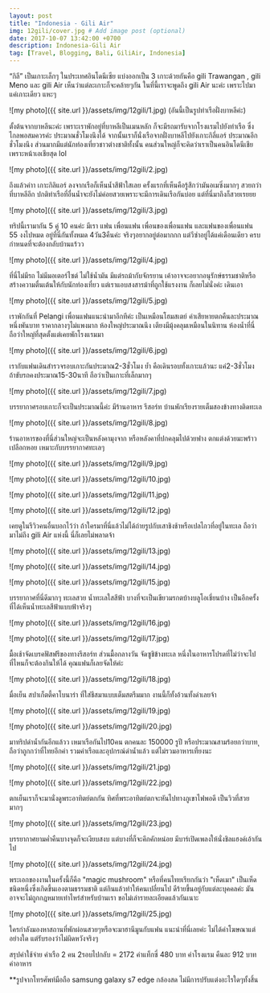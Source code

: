```yaml
---
layout: post
title: "Indonesia - Gili Air"
img: 12gili/cover.jpg # Add image post (optional)
date: 2017-10-07 13:42:00 +0700
description: Indonesia-Gili Air
tag: [Travel, Blogging, Bali, GiliAir, Indonesia]
---
```


 “กิลี” เป็นเกาะเล็กๆ ในประเทศอินโดนีเซีย แบ่งออกเป็น 3 เกาะด้วยกันคือ gili Trawangan , gili Meno และ gili Air เห็นว่าแต่ละเกาะก็จะคล้ายๆกัน ในที่นี้เราจะพูดถึง gili Air นะค่ะ เพราะไปมาแค่เกาะเดียว แหะๆ

![my photo]({{ site.url }}/assets/img/12gili/1.jpg)
(อันนี้เป็นรูปท่าเรือฝั่งบาหลีค่ะ)

ตั้งต้นจากบาหลีนะค่ะ เพราะเราพักอยู่ที่บาหลีเป็นเมนหลัก ก็จะมีรถมารับจากโรงแรมไปยังท่าเรือ ซึ่งไกลพอสมควรค่ะ ประมาณชั่วโมงนึงได้
จากนั้นเราก็นั่งเรือจากฝั่งบาหลีไปยังเกาะกิลี่แอร์ ประมาณอีกชั่วโมงนึง ส่วนมากมีแต่นักท่องเที่ยวชาวต่างชาติทั้งนั้น คนส่วนใหญ่ก็จะคิดว่าเราเป็นคนอินโดนีเชียเพราะหน้าเอเชียสุด lol

![my photo]({{ site.url }}/assets/img/12gili/2.jpg)

ถึงแล้วค่าา เกาะกิลิแอร์ ลงจากเรือก็เห็นน้ำสีฟ้าใสเลย ครั้งแรกที่เห็นคือรู้สึกว่ามันอเมซิ่งมากๆ สวยกว่าที่บาหลีอีก ปกติท่าเรือที่อื่นน้ำจะยังไม่ค่อยสวยเพราะจะมีการเดินเรือกันบ่อย แต่ที่นี่มาถึงก็สวยเรยยย

![my photo]({{ site.url }}/assets/img/12gili/3.jpg)

ทริปนี้เรามากัน 5 คู่ 10 คนค่ะ มีเรา แฟน เพื่อนแฟน เพื่อนของเพื่อนแฟน และแฟนของเพื่อนแฟน 55 งงไปหมด อยู่ที่นี่กันทั้งหมด 4วัน3คืนค่ะ จริงๆอยากอยู่ต่อมากกก แต่วีซ่าอยู่ได้แค่เดือนเดียว ครบกำหนดที่จะต้องกลับบ้านแร้วว

![my photo]({{ site.url }}/assets/img/12gili/4.jpg)

ที่นี่ไม่มีรถ ไม่มีมอเตอร์ไซต์ ไม่ใช้น้ำมัน มีแต่รถม้ากับจักรยาน เค้าอาจจะอยากอนุรักษ์ธรรมชาติหรือสร้างความตื่นเต้นให้กับนักท่องเที่ยว แต่เราแอบสงสารม้าที่ถูกใช้แรงงาน ก็เลยไม่นั่งค่ะ เดินเอา

![my photo]({{ site.url }}/assets/img/12gili/5.jpg)

เราพักกันที่ Pelangi เพื่อนแฟนแนะนำมาอีกทีค่ะ
เป็นเหมือนโฮมสเตย์ ค่าเสียหายตกคืนละประมาณหนึ่งพันบาท ราคากลางๆไม่แพงมาก ห้องใหญ่ประมาณนึง เตียงมีมุ้งคลุมเหมือนในนิทาน ห้องน้ำที่นี่ถือว่าใหญ่ที่สุดตั้งแต่เคยพักโรงแรมมา

![my photo]({{ site.url }}/assets/img/12gili/6.jpg)

เรากับแฟนเดินสำรวจรอบเกาะกันประมาณ2-3ชั่วโมง ย้ำ คือเดินรอบทั้งเกาะแล้วนะ แค่2-3ชั่วโมง ถ้าขับรถคงประมาณ15-30นาที ถือว่าเป็นเกาะที่เล็กมากๆ

![my photo]({{ site.url }}/assets/img/12gili/7.jpg)

บรรยากาศรอบเกาะก็จะเป็นประมาณนี้ค่ะ มีร้านอาหาร รีสอร์ท บ้านพักเรียงรายเต็มสองข้างทางติดทะเล

![my photo]({{ site.url }}/assets/img/12gili/8.jpg)

ร้านอาหารของที่นี่ส่วนใหญ่จะเป็นหลังคามุงจาก หรือหลังคาที่ปกคลุมไปด้วยฟาง ตกแต่งด้วยมะพร้าว เปลือกหอย เหมาะกับบรรยากาศทะเลๆ

![my photo]({{ site.url }}/assets/img/12gili/9.jpg)

![my photo]({{ site.url }}/assets/img/12gili/10.jpg)

![my photo]({{ site.url }}/assets/img/12gili/11.jpg)

![my photo]({{ site.url }}/assets/img/12gili/12.jpg)

เคยดูในรีวิวคนอื่นบอกไว้ว่า ถ้าใครมาที่นี่แล้วไม่ได้ถ่ายรูปกับเสาชิงช้าหรือเปลไกวที่อยู่ในทะเล ถือว่ามาไม่ถึง gili Air แห่งนี้ นี่ก็เลยไม่พลาดจ้า

![my photo]({{ site.url }}/assets/img/12gili/13.jpg)

![my photo]({{ site.url }}/assets/img/12gili/14.jpg)

![my photo]({{ site.url }}/assets/img/12gili/15.jpg)

บรรยากาศที่นี่ดีมากๆ ทะเลสวย น้ำทะเลใสสีฟ้า บางที่จะเป็นเขียวมรกตบ้างบลูโอเชี่ยนบ้าง เป็นอีกครั้งที่ได้เห็นน้ำทะเลสีฟ้าแบบฟ้าจริงๆ

![my photo]({{ site.url }}/assets/img/12gili/16.jpg)

![my photo]({{ site.url }}/assets/img/12gili/17.jpg)

มื้อเช้าจัดเบรคฟัสฟรีของทางรีสอร์ท ส่วนมื้อกลางวัน จัดซูชิข้างทะเล หนึ่งในอาหารโปรดที่ไม่ว่าจะไปที่ไหนก็จะต้องกินให้ได้ คุณแฟนก็เลยจัดให้ค่ะ

![my photo]({{ site.url }}/assets/img/12gili/18.jpg)

มื่อเย็น สปาเก็ตตี้คาโบนาร่า ที่ใส่ชีสมาแบบเต็มสตรีมมาก งานนี้ก็ทั้งอ้วนทั้งดำเลยจ้า  

![my photo]({{ site.url }}/assets/img/12gili/19.jpg)

![my photo]({{ site.url }}/assets/img/12gili/20.jpg)

มาทริปดำน้ำกันอีกแล้วว เหมาเรือกันไป10คน ตกคนละ 150000 รูปี หรือประมาณสามร้อยกว่าบาท ุถือว่าถูกกว่าที่ไทยอีกค่า รวมค่าเรือและอุปกรณ์ดำน้ำแล้ว แต่ไม่รวมอาหารเที่ยงนะ

![my photo]({{ site.url }}/assets/img/12gili/21.jpg)

![my photo]({{ site.url }}/assets/img/12gili/22.jpg)

ตกเย็นเราก็จะมานั่งดูพระอาทิตย์ตกกัน ทิศที่พระอาทิตย์ตกจะหันไปทางภูเขาไฟพอดี เป็นวิวที่สวยมากๆ

![my photo]({{ site.url }}/assets/img/12gili/23.jpg)

บรรยากาศยามค่ำคืนบางจุดก็จะเงียบสงบ แต่บางที่ก็จะคึกคักหน่อย มีบาร์เปิดเพลงให้นั่งชิลแฮงค์เอ้ากันไป  

![my photo]({{ site.url }}/assets/img/12gili/24.jpg)

พระเอกของงานในครั้งนี้ก็คือ "magic mushroom" หรือที่คนไทยเรียกกันว่า "เห็ดเมา" เป็นเห็ดชนิดหนี่งซึ่งเกิดขึ้นเองตามธรรมชาติ แต่กินแล้วทำให้คนเปลี่ยนไป ดีร้ายขึ้นอยู่กับแต่ละบุคคลค่ะ มันอาจจะไม่ถูกกฎหมายเท่าไหร่สำหรับบ้านเรา ขอไม่เล่ารายละเอียดแล้วกันเนาะ

![my photo]({{ site.url }}/assets/img/12gili/25.jpg)

ใครกำลังมองหาสถานที่พักผ่อนสวยๆหรือจะมาฮานีมูนกับแฟน แนะนำที่นี่เลยค่ะ ไม่ได้ค่าโฆษณาแต่อย่างใด แต่รับรองว่าไม่ผิดหวังจริงๆ

สรุปค่าใช้จ่าย
ค่าเรือ 2 คน 2รอบไปกลับ = 2172
ค่าแท็กซี่ 480 บาท
ค่าโรงแรม คืนละ 912 บาท
ค่าอาหาร   


**รูปจากโทรศัพท์มือถือ samsung galaxy s7 edge กล้องสด ไม่มีการปรับแต่งอะไรใดๆทั้งสิ้น
